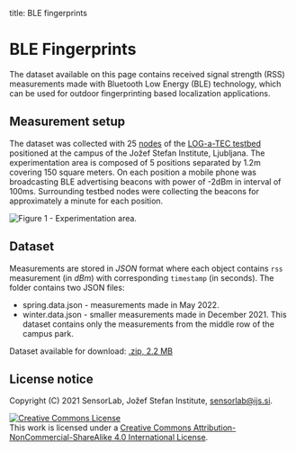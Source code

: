 title: BLE fingerprints

<!-- vim: linebreak filetype=markdown expandtab ts=4 sw=4
-->

# BLE Fingerprints

The dataset available on this page contains received signal strength (RSS) measurements made with Bluetooth Low Energy (BLE) technology, which can be used for outdoor fingerprinting based localization applications.

## Measurement setup

The dataset was collected with 25 [nodes](hw-lgtc.html) of the [LOG-a-TEC testbed](ap-cradio.html) positioned at the campus of the Jožef Stefan Institute, Ljubljana. The experimentation area is composed of 5 positions separated by 1.2m covering 150 square meters. On each position a mobile phone was broadcasting BLE advertising beacons with power of -2dBm in interval of 100ms. Surrounding testbed nodes were collecting the beacons for approximately a minute for each position.

<img alt="Figure 1 - Experimentation area." src="img/ble-dataset-area.png" />

## Dataset

Measurements are stored in *JSON* format where each object contains `rss` measurement (in $dBm$) with corresponding `timestamp` (in seconds). The folder contains two JSON files:

* spring.data.json - measurements made in May 2022.
* winter.data.json - smaller measurements made in December 2021. This dataset contains only the measurements from the middle row of the campus park.

Dataset available for download: <a href="dataset-files/ble-fingerprint.zip">.zip, 2.2 MB</a>


## License notice

Copyright (C) 2021 SensorLab, Jožef Stefan Institute, sensorlab@ijs.si.

<a rel="license" href="http://creativecommons.org/licenses/by-nc-sa/4.0/"><img alt="Creative Commons License" style="border-width:0" src="https://i.creativecommons.org/l/by-nc-sa/4.0/88x31.png" /></a><br />This work is licensed under a <a rel="license" href="http://creativecommons.org/licenses/by-nc-sa/4.0/">Creative Commons Attribution-NonCommercial-ShareAlike 4.0 International License</a>.

